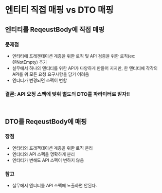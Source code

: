 # 엔티티 직접 매핑 vs DTO 매핑

## 엔티티를 ReqeustBody에 직접 매핑

### 문제점

- 엔티티에 프레젠테이션 계층을 위한 로직 및 API 검증을 위한 로직(ex: @NotEmpty) 추가
- 실무에서 하나의 엔티티를 위한 API가 다양하게 만들어 지지만, 한 엔티티에 각각의 API를 위 모든 요청 요구사항을 담기 어려움
- 엔티티가 변경되면 스펙이 변함

### 결론: API 요청 스펙에 맞춰 별도의 DTO를 파라미터로 받자!!

</br >

## DTO를 ReqeustBody에 매핑

### 장점

- 엔티티와 프레젝테이션 계층을 위한 로직 분리
- 엔티티와 API 스펙을 명확하게 분리
- 엔티티가 변해도 API 스펙이 변하지 않음

### 참고

- 실무에서 엔티티를 API 스펙에 노출하면 안된다.